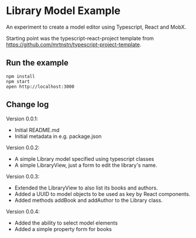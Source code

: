 # Library Model Example

An experiment to create a model editor using Typescript, React and MobX.

Starting point was the typescript-react-project template from https://github.com/mrtnstn/typescript-project-template.

## Run the example

```
npm install
npm start
open http://localhost:3000
```

## Change log

Version 0.0.1:
* Initial README.md
* Initial metadata in e.g. package.json

Version 0.0.2:
* A simple Library model specified using typescript classes
* A simple LibraryView, just a form to edit the library's name.

Version 0.0.3:
* Extended the LibraryView to also list its books and authors.
* Added a UUID to model objects to be used as key by React components.
* Added methods addBook and addAuthor to the Library class.

Version 0.0.4:
* Added the ability to select model elements
* Added a simple property form for books
